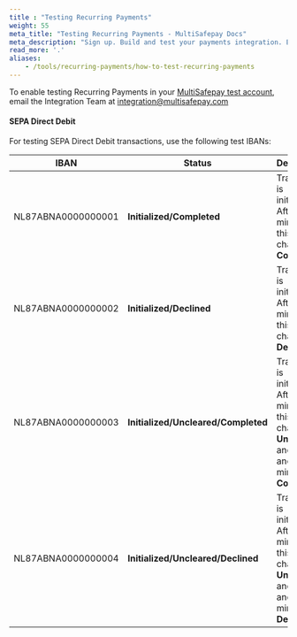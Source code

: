 ```yaml
---
title : "Testing Recurring Payments"
weight: 55
meta_title: "Testing Recurring Payments - MultiSafepay Docs"
meta_description: "Sign up. Build and test your payments integration. Explore our products and services. Use our API Reference, SDKs, and wrappers. Get support."
read_more: '.'
aliases:
    - /tools/recurring-payments/how-to-test-recurring-payments
---
```

To enable testing Recurring Payments in your [MultiSafepay test account](https://testmerchant.multisafepay.com), email the Integration Team at <integration@multisafepay.com> 

#### SEPA Direct Debit

For testing SEPA Direct Debit transactions, use the following test IBANs:

| IBAN | Status | Description |
|---|---|---|
| NL87ABNA0000000001 | **Initialized/Completed** | Transaction is initialized. After 2 minutes, this changes to **Completed**.|
| NL87ABNA0000000002 | **Initialized/Declined** | Transaction is initialized. After 2 minutes, this changes to **Declined**.|
| NL87ABNA0000000003 | **Initialized/Uncleared/Completed** | Transaction is initialized. After 2 minutes, this changes to **Uncleared**, and after another minute to **Completed**.|
| NL87ABNA0000000004 | **Initialized/Uncleared/Declined** | Transaction is initialized. After 2 minutes, this changes to **Uncleared**, and after another minute to **Declined**.|
